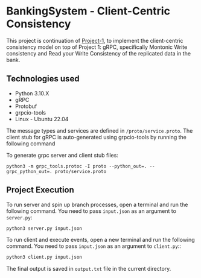 # BankingSystem - Client-Centric Consistency 

This project is continuation of [Project-1](https://github.com/vselvaraj6/CSE531-Project1), to implement the client-centric consistency model on top of Project 1: gRPC, specifically Montonic Write consistency and Read your Write Consistency of the replicated data in the bank.

## Technologies used
- Python 3.10.X
- gRPC
- Protobuf
- grpcio-tools
- Linux - Ubuntu 22.04

The message types and services are defined in `/proto/service.proto`. The client stub for gRPC is auto-generated using grpcio-tools by running the following command

To generate grpc server and client stub files:
```
python3 -m grpc_tools.protoc -I proto --python_out=. --grpc_python_out=. proto/service.proto
```

## Project Execution

To run server and spin up branch processes, open a terminal and run the following command. You need to pass `input.json` as an argument to `server.py`:
```bash
python3 server.py input.json
```

To run client and execute events, open a new terminal and run the following command.  You need to pass `input.json` as an argument to `client.py`::
```bash
python3 client.py input.json
```
The final output is saved in `output.txt` file in the current directory.
